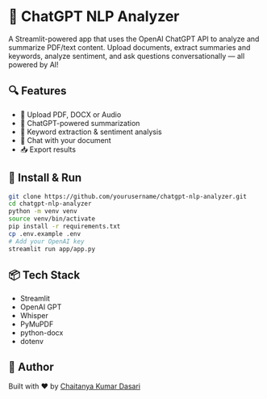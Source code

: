 # 🧠 ChatGPT NLP Analyzer

A Streamlit-powered app that uses the OpenAI ChatGPT API to analyze and summarize PDF/text content. Upload documents, extract summaries and keywords, analyze sentiment, and ask questions conversationally — all powered by AI!

## 🔍 Features
- 📄 Upload PDF, DOCX or Audio
- 🧠 ChatGPT-powered summarization
- 📝 Keyword extraction & sentiment analysis
- 💬 Chat with your document
- 📥 Export results

## 🚀 Install & Run
```bash
git clone https://github.com/yourusername/chatgpt-nlp-analyzer.git
cd chatgpt-nlp-analyzer
python -m venv venv
source venv/bin/activate
pip install -r requirements.txt
cp .env.example .env
# Add your OpenAI key
streamlit run app/app.py
```

## 📦 Tech Stack
- Streamlit
- OpenAI GPT
- Whisper
- PyMuPDF
- python-docx
- dotenv

## 🙌 Author
Built with ❤️ by [Chaitanya Kumar Dasari](https://github.com/yourusername)

